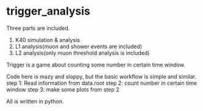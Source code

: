 # trigger_analysis
Three parts are included. 
1. K40 simulation & analysis
2. L1 analysis(muon and shower events are included)
3. L2 analysis(only muon threshold analysis is included)

Trigger is a game about counting some number in certain time window.

Code here is mazy and sloppy, but the basic workflow is simple and similar. 
step 1: Read information from data.root
step 2: count number in certain time window
step 3: make some plots from step 2

All is written in python.
